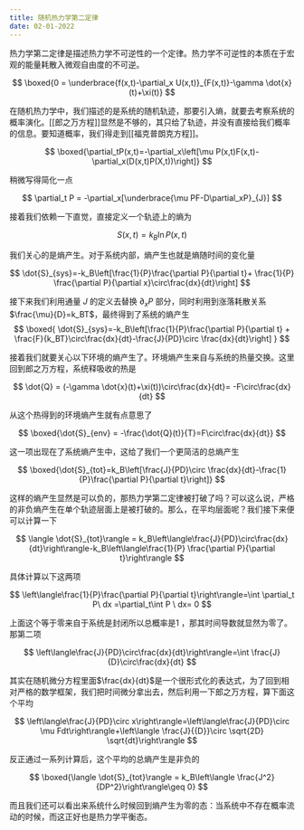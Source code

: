 ```yaml
---
title: 随机热力学第二定律
date: 02-01-2022
---
```

热力学第二定律是描述热力学不可逆性的一个定律。热力学不可逆性的本质在于宏观的能量耗散入微观自由度的不可逆。

$$
\boxed{0  = \underbrace{f(x,t)-\partial_x U(x,t)}_{F(x,t)}-\gamma \dot{x}(t)+\xi(t)}
$$

在随机热力学中，我们描述的是系统的随机轨迹，那要引入熵，就要去考察系统的概率演化。[[郎之万方程]]显然是不够的，其只给了轨迹，并没有直接给我们概率的信息。要知道概率，我们得走到[[福克普朗克方程]]。

$$
\boxed{\partial_tP(x,t)=-\partial_x\left[\mu P(x,t)F(x,t)-\partial_x(D(x,t)P(X,t))\right]}
$$

稍微写得简化一点

$$
\partial_t P = -\partial_x[\underbrace{\mu PF-D\partial_xP}_{J}]
$$

接着我们依赖一下直觉，直接定义一个轨迹上的熵为

$$
S(x,t) = k_B\ln P(x,t)
$$


我们关心的是熵产生。对于系统内部，熵产生也就是熵随时间的变化量

$$
\dot{S}_{sys}=-k_B\left[\frac{1}{P}\frac{\partial P}{\partial t}+ \frac{1}{P} \frac{\partial P}{\partial x}\circ\frac{dx}{dt}\right]
$$

接下来我们利用通量 $J$ 的定义去替换 $\partial_x P$ 部分，同时利用到涨落耗散关系 $\frac{\mu}{D}=k_BT$，最终得到了系统的熵产生
$$
\boxed{
\dot{S}_{sys}=-k_B\left[\frac{1}{P}\frac{\partial P}{\partial t} + \frac{F}{k_BT}\circ\frac{dx}{dt}-\frac{J}{PD}\circ \frac{dx}{dt}\right]
}
$$

接着我们就要关心以下环境的熵产生了。环境熵产生来自与系统的热量交换。这里回到郎之万方程，系统释吸收的热是

$$
\dot{Q} = (-\gamma \dot{x}(t)+\xi(t))\circ\frac{dx}{dt}= -F\circ\frac{dx}{dt}
$$

从这个热得到的环境熵产生就有点意思了

$$
\boxed{\dot{S}_{env} = -\frac{\dot{Q}(t)}{T}=F\circ\frac{dx}{dt}}
$$

这一项出现在了系统熵产生中，这给了我们一个更简洁的总熵产生

$$
\boxed{\dot{S}_{tot}=k_B\left[\frac{J}{PD}\circ \frac{dx}{dt}-\frac{1}{P}\frac{\partial P}{\partial t}\right]}
$$

这样的熵产生显然是可以负的，那热力学第二定律被打破了吗？可以这么说，严格的非负熵产生在单个轨迹层面上是被打破的。那么，在平均层面呢？我们接下来便可以计算一下

$$
\langle \dot{S}_{tot}\rangle  = k_B\left\langle\frac{J}{PD}\circ\frac{dx}{dt}\right\rangle-k_B\left\langle\frac{1}{P} \frac{\partial P}{\partial t}\right\rangle
$$

具体计算以下这两项

$$
\left\langle\frac{1}{P}\frac{\partial P}{\partial t}\right\rangle=\int \partial_t P\  dx =\partial_t\int P \ dx= 0
$$

上面这个等于零来自于系统是封闭所以总概率是$1$ ，那其时间导数就显然为零了。那第二项

$$
\left\langle\frac{J}{PD}\circ\frac{dx}{dt}\right\rangle=\int \frac{J}{D}\circ\frac{dx}{dt}
$$

其实在随机微分方程里面$\frac{dx}{dt}$是一个很形式化的表达式，为了回到相对严格的数学框架，我们把时间微分拿出去，然后利用一下郎之万方程，算下面这个平均

$$
\left\langle\frac{J}{PD}\circ x\right\rangle=\left\langle\frac{J}{PD}\circ \mu Fdt\right\rangle+\left\langle \frac{J}{{D}}\circ \sqrt{2D} \sqrt{dt}\right\rangle
$$

反正通过一系列计算后，这个平均的总熵产生是非负的

$$
\boxed{\langle \dot{S}_{tot}\rangle = k_B\left\langle \frac{J^2}{DP^2}\right\rangle\geq 0}
$$

而且我们还可以看出来系统什么时候回到熵产生为零的态：当系统中不存在概率流动的时候，而这正好也是热力学平衡态。